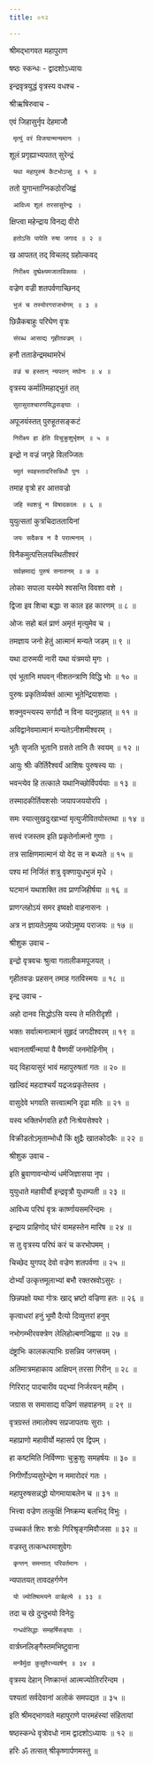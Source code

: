 ```yaml
---
title: ०१२

---
```

श्रीमद्‌भागवत महापुराण  
  
षष्ठः स्कन्धः - द्वादशोऽध्यायः  
  
इन्द्रवृत्रयुद्धं वृत्रस्य वधश्च -  
  
श्रीऋषिरुवाच -   
  
एवं जिहासुर्नृप देहमाजौ   
  
     मृत्युं वरं विजयान्मन्यमानः ।   
  
शूलं प्रगृह्याभ्यपतत् सुरेन्द्रं   
  
     यथा महापुरुषं कैटभोऽप्सु ॥ १ ॥  
  
ततो युगान्ताग्निकठोरजिह्वं   
  
     आविध्य शूलं तरसासुरेन्द्रः ।   
  
क्षिप्त्वा महेन्द्राय विनद्य वीरो   
  
     हतोऽसि पापेति रुषा जगाद ॥ २ ॥  
  
ख आपतत् तद् विचलद् ग्रहोल्कवद्   
  
     निरीक्ष्य दुष्प्रेक्ष्यमजातविक्लवः ।   
  
वज्रेण वज्री शतपर्वणाच्छिनद्   
  
     भुजं च तस्योरगराजभोगम् ॥ ३ ॥  
  
छिन्नैकबाहुः परिघेण वृत्रः   
  
     संरब्ध आसाद्य गृहीतवज्रम् ।   
  
हनौ तताडेन्द्रमथामरेभं   
  
     वज्रं च हस्तान् न्यपतन् मघोनः ॥ ४ ॥  
  
वृत्रस्य कर्मातिमहाद्‍भुतं तत्   
  
     सुरासुराश्चारणसिद्धसङ्‌घाः ।   
  
अपूजयंस्तत् पुरुहूतसङ्‌कटं   
  
     निरीक्ष्य हा हेति विचुक्रुशुर्भृशम् ॥ ५ ॥  
  
इन्द्रो न वज्रं जगृहे विलज्जितः   
  
     च्युतं स्वहस्तादरिसन्निधौ पुनः ।   
  
तमाह वृत्रो हर आत्तवज्रो   
  
     जहि स्वशत्रुं न विषादकालः ॥ ६ ॥  
  
युयुत्सतां कुत्रचिदाततायिनां   
  
     जयः सदैकत्र न वै परात्मनाम् ।   
  
विनैकमुत्पत्तिलयस्थितीश्वरं   
  
     सर्वज्ञमाद्यं पुरुषं सनातनम् ॥ ७ ॥  
  
लोकाः सपाला यस्येमे श्वसन्ति विवशा वशे ।   
  
द्विजा इव शिचा बद्धाः स काल इह कारणम् ॥ ८ ॥  
  
ओजः सहो बलं प्राणं अमृतं मृत्युमेव च ।   
  
तमज्ञाय जनो हेतुं आत्मानं मन्यते जडम् ॥ ९ ॥  
  
यथा दारुमयी नारी यथा यंत्रमयो मृगः ।   
  
एवं भूतानि मघवन् नीशतन्त्राणि विद्धि भोः ॥ १० ॥  
  
पुरुषः प्रकृतिर्व्यक्तं आत्मा भूतेन्द्रियाशयाः ।   
  
शक्नुवन्त्यस्य सर्गादौ न विना यदनुग्रहात् ॥ ११ ॥  
  
अविद्वानेवमात्मानं मन्यतेऽनीशमीश्वरम् ।   
  
भूतैः सृजति भूतानि ग्रसते तानि तैः स्वयम् ॥ १२ ॥  
  
आयुः श्रीः कीर्तिरैश्वर्यं आशिषः पुरुषस्य याः ।   
  
भवन्त्येव हि तत्काले यथानिच्छोर्विपर्ययाः ॥ १३ ॥  
  
तस्मादकीर्तियशसोः जयापजययोरपि ।   
  
समः स्यात्सुखदुःखाभ्यां मृत्युजीवितयोस्तथा ॥ १४ ॥  
  
सत्त्वं रजस्तम इति प्रकृतेर्नात्मनो गुणाः ।   
  
तत्र साक्षिणमात्मानं यो वेद स न बध्यते ॥ १५ ॥  
  
पश्य मां निर्जितं शत्रु वृक्णायुधभुजं मृधे ।   
  
घटमानं यथाशक्ति तव प्राणजिहीर्षया ॥ १६ ॥  
  
प्राणग्लहोऽयं समर इष्वक्षो वाहनासनः ।   
  
अत्र न ज्ञायतेऽमुष्य जयोऽमुष्य पराजयः ॥ १७ ॥  
  
श्रीशुक उवाच -   
  
इन्द्रो वृत्रवचः श्रुत्वा गतालीकमपूजयत् ।   
  
गृहीतवज्रः प्रहसन् तमाह गतविस्मयः ॥ १८ ॥  
  
इन्द्र उवाच -   
  
अहो दानव सिद्धोऽसि यस्य ते मतिरीदृशी ।   
  
भक्तः सर्वात्मनात्मानं सुहृदं जगदीश्वरम् ॥ १९ ॥  
  
भवानतार्षीन्मायां वै वैष्णवीं जनमोहिनीम् ।   
  
यद् विहायासुरं भावं महापुरुषतां गतः ॥ २० ॥  
  
खल्विदं महदाश्चर्यं यद्रजःप्रकृतेस्तव ।   
  
वासुदेवे भगवति सत्त्वात्मनि दृढा मतिः ॥ २१ ॥  
  
यस्य भक्तिर्भगवति हरौ निःश्रेयसेश्वरे ।   
  
विक्रीडतोऽमृताम्भोधौ किं क्षुद्रैः खातकोदकैः ॥ २२ ॥  
  
श्रीशुक उवाच -   
  
इति ब्रुवाणावन्योन्यं धर्मजिज्ञासया नृप ।   
  
युयुधाते महावीर्यौ इन्द्रवृत्रौ युधाम्पती ॥ २३ ॥  
  
आविध्य परिघं वृत्रः कार्ष्णायसमरिन्दमः ।   
  
इन्द्राय प्राहिणोद् घोरं वामहस्तेन मारिष ॥ २४ ॥  
  
स तु वृत्रस्य परिघं करं च करभोपमम् ।   
  
चिच्छेद युगपद् देवो वज्रेण शतपर्वणा ॥ २५ ॥  
  
दोर्भ्यां उत्कृत्तमूलाभ्यां बभौ रक्तस्रवोऽसुरः ।   
  
छिन्नपक्षो यथा गोत्रः खाद् भ्रष्टो वज्रिणा हतः ॥ २६ ॥  
  
कृत्वाधरां हनुं भूमौ दैत्यो दिव्युत्तरां हनुम्   
  
नभोगम्भीरवक्त्रेण लेलिहोल्बणजिह्वया ॥ २७ ॥   
  
दंष्ट्राभिः कालकल्पाभिः ग्रसन्निव जगत्त्रयम् ।   
  
अतिमात्रमहाकाय आक्षिपन् तरसा गिरीन् ॥ २८ ॥   
  
गिरिराट् पादचारीव पद्‍भ्यां निर्जरयन् महीम् ।   
  
जग्रास स समासाद्य वज्रिणं सहवाहनम् ॥ २९ ॥   
  
वृत्रग्रस्तं तमालोक्य सप्रजापतयः सुराः ।   
  
महाप्राणो महावीर्यो महासर्प एव द्विपम् ।   
  
हा कष्टमिति निर्विण्णाः चुक्रुशुः समहर्षयः ॥ ३० ॥   
  
निगीर्णोऽप्यसुरेन्द्रेण न ममारोदरं गतः ।   
  
महापुरुषसन्नद्धो योगमायाबलेन च ॥ ३१ ॥  
  
भित्त्वा वज्रेण तत्कुक्षिं निष्क्रम्य बलभिद् विभुः ।   
  
उच्चकर्त शिरः शत्रोः गिरिश्रृङ्‌गमिवौजसा ॥ ३२ ॥  
  
वज्रस्तु तत्कन्धरमाशुवेगः   
  
     कृन्तन् समन्तात् परिवर्तमानः ।   
  
न्यपातयत् तावदहर्गणेन   
  
     यो ज्योतिषामयने वार्त्रहत्ये ॥ ३३ ॥  
  
तदा च खे दुन्दुभयो विनेदुः   
  
     गन्धर्वसिद्धाः समहर्षिसङ्‌घाः ।   
  
वार्त्रघ्नलिङ्‌गैस्तमभिष्टुवाना   
  
     मन्त्रैर्मुदा कुसुमैरभ्यवर्षन् ॥ ३४ ॥  
  
वृत्रस्य देहान् निष्क्रान्तं आत्मज्योतिररिन्दम ।   
  
पश्यतां सर्वदेवानां अलोकं समपद्यत ॥ ३५ ॥  
  
इति श्रीमद्‌भागवते महापुराणे पारमहंस्यां संहितायां   
  
षष्ठस्कन्धे वृत्रोवधो नाम द्वादशोऽध्या‍यः ॥ १२ ॥   
  
हरिः ॐ तत्सत् श्रीकृष्णार्पणमस्तु ॥ 